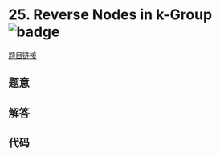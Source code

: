 # 25. Reverse Nodes in k-Group ![badge](https://img.shields.io/badge/-hard-red?style=flat-square)

[题目链接](https://leetcode.com/problems/reverse-nodes-in-k-group)

## 题意

## 解答

## 代码

